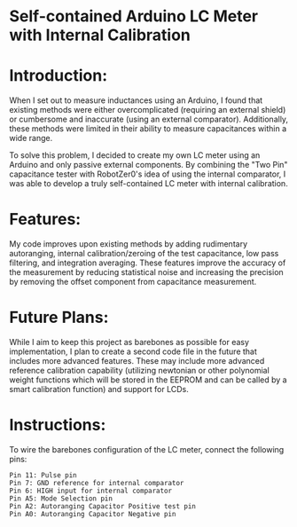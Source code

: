 # Self-contained Arduino LC Meter with Internal Calibration  

# Introduction:
When I set out to measure inductances using an Arduino, I found that existing methods were either overcomplicated (requiring an external shield) or cumbersome and inaccurate (using an external comparator). Additionally, these methods were limited in their ability to measure capacitances within a wide range.

To solve this problem, I decided to create my own LC meter using an Arduino and only passive external components. By combining the "Two Pin" capacitance tester with RobotZer0's idea of using the internal comparator, I was able to develop a truly self-contained LC meter with internal calibration.

# Features:
My code improves upon existing methods by adding rudimentary autoranging, internal calibration/zeroing of the test capacitance, low pass filtering, and integration averaging. These features improve the accuracy of the measurement by reducing statistical noise and increasing the precision by removing the offset component from capacitance measurement.

# Future Plans:
While I aim to keep this project as barebones as possible for easy implementation, I plan to create a second code file in the future that includes more advanced features. These may include more advanced reference calibration capability (utilizing newtonian or other polynomial weight functions which will be stored in the EEPROM and can be called by a smart calibration function) and support for LCDs.

# Instructions:
To wire the barebones configuration of the LC meter, connect the following pins:

    Pin 11: Pulse pin
    Pin 7: GND reference for internal comparator
    Pin 6: HIGH input for internal comparator
    Pin A5: Mode Selection pin
    Pin A2: Autoranging Capacitor Positive test pin
    Pin A0: Autoranging Capacitor Negative pin

